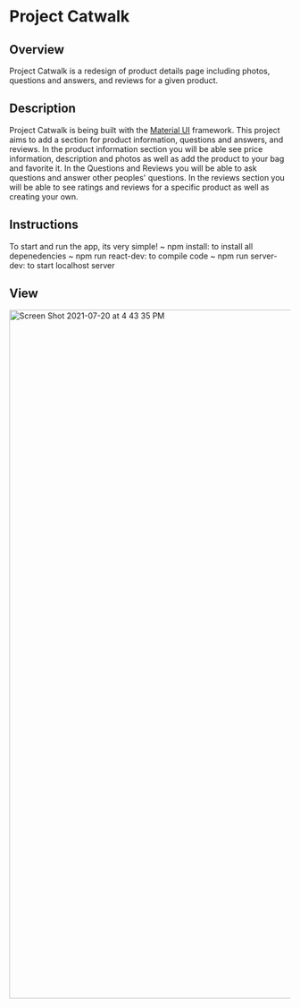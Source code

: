 # Project Catwalk

## Overview

Project Catwalk is a redesign of product details page including photos, questions and answers, and reviews for a given product.

## Description

Project Catwalk is being built with the [Material UI](https://material-ui.com/) framework. This project aims to add a section for product information, questions and answers, and reviews. In the product information section you will be able see price information, description and photos as well as add the product to your bag and favorite it. In the Questions and Reviews you will be able to ask questions and answer other peoples' questions. In the reviews section you will be able to see ratings and reviews for a specific product as well as creating your own.

## Instructions
To start and run the app, its very simple!
~ npm install: to install all depenedencies
~ npm run react-dev: to compile code
~ npm run server-dev: to start localhost server

## View
<img width="1232" alt="Screen Shot 2021-07-20 at 4 43 35 PM" src="https://user-images.githubusercontent.com/49874671/126404755-9050179b-410a-45ea-90a4-ed62fafcfb25.png">
